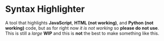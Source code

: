 # Syntax Highlighter
A tool that highlights **JavaScript**, **HTML (not working)**, and **Python (not working)** code, but as for right now *it is not working* so **please do not use**. This is still a *large* **WIP** and this is **not** the best to make something like this.
